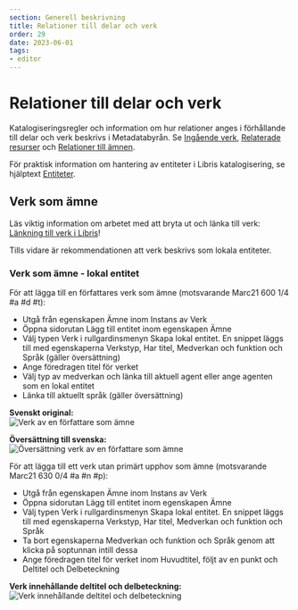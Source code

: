 ```yaml
---
section: Generell beskrivning
title: Relationer till delar och verk
order: 29
date: 2023-06-01
tags:
- editor
---
```


# Relationer till delar och verk 

Katalogiseringsregler och information om hur relationer anges i förhållande till delar och verk beskrivs i Metadatabyrån. Se [Ingående verk](https://metadatabyran.kb.se/beskrivning/generella-anvisningar---rda/relationer/ingaende-verk), [Relaterade resurser](https://metadatabyran.kb.se/beskrivning/generella-anvisningar---rda/relationer/relaterade-resurser) och [Relationer till ämnen](https://metadatabyran.kb.se/beskrivning/generella-anvisningar---rda/relationer/relationer-till-amnen).

För praktisk information om hantering av entiteter i Libris katalogisering, se hjälptext [Entiteter](https://libris.kb.se/katalogisering/help/entity-search).

## Verk som ämne 
Läs viktig information om arbetet med att bryta ut och länka till verk: [Länkning till verk i Libris](https://metadatabyran.kb.se/beskrivning/generella-anvisningar---rda/verk-och-uttryck/lankning-till-verk-i-libris)!

Tills vidare är rekommendationen att verk beskrivs som lokala entiteter. 

### Verk som ämne - lokal entitet 

För att lägga till en författares verk som ämne (motsvarande Marc21 600 1/4 #a #d #t):

* Utgå från egenskapen Ämne inom Instans av Verk
* Öppna sidorutan Lägg till entitet inom egenskapen Ämne
* Välj typen Verk i rullgardinsmenyn Skapa lokal entitet. En snippet läggs till med egenskaperna Verkstyp, Har titel, Medverkan och funktion och Språk (gäller översättning)
* Ange föredragen titel för verket
* Välj typ av medverkan och länka till aktuell agent eller ange agenten som en lokal entitet
* Länka till aktuellt språk (gäller översättning)

**Svenskt original:**
<br/>![Verk av en författare som ämne](Verksomamne.png)

**Översättning till svenska:**
<br/>![Översättning verk av en författare som ämne](Verksomamneoversattning.png)

För att lägga till ett verk utan primärt upphov som ämne (motsvarande Marc21 630 0/4 #a #n #p):

* Utgå från egenskapen Ämne inom Instans av Verk
* Öppna sidorutan Lägg till entitet inom egenskapen Ämne
* Välj typen Verk i rullgardinsmenyn Skapa lokal entitet. En snippet läggs till med egenskaperna Verkstyp, Har titel, Medverkan och funktion och Språk
* Ta bort egenskaperna Medverkan och funktion och Språk genom att klicka på soptunnan intill dessa
* Ange föredragen titel för verket inom Huvudtitel, följt av en punkt och Deltitel och Delbeteckning

**Verk innehållande deltitel och delbeteckning:**
<br/>![Verk innehållande deltitel och delbeteckning](VerksomamneBibeln.png)
